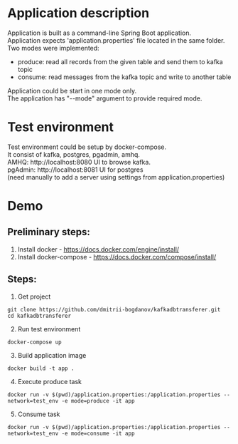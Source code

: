 
# Application description
Application is built as a command-line Spring Boot application.<br>
Application expects 'application.properties' file located in the same folder.<br>
Two modes were implemented:
* produce: read all records from the given table and send them to kafka topic
* consume: read messages from the kafka topic and write to another table

Application could be start in one mode only.<br>
The application has "--mode" argument to provide required mode.


# Test environment
Test environment could be setup by docker-compose.<br>
It consist of kafka, postgres, pgadmin, amhq.<br>
AMHQ: http://localhost:8080 UI to browse kafka.<br>
pgAdmin: http://localhost:8081 UI for postgres<br>
(need manually to add a server using settings from application.properties)


# Demo
## Preliminary steps:
1. Install docker - https://docs.docker.com/engine/install/
2. Install docker-compose - https://docs.docker.com/compose/install/


## Steps:
1. Get project
```
git clone https://github.com/dmitrii-bogdanov/kafkadbtransferer.git
cd kafkadbtransferer
```

2. Run test environment
```
docker-compose up
```

3. Build application image
```
docker build -t app .
```

4. Execute produce task
```
docker run -v $(pwd)/application.properties:/application.properties --network=test_env -e mode=produce -it app
```

5. Consume task
```
docker run -v $(pwd)/application.properties:/application.properties --network=test_env -e mode=consume -it app
```


